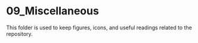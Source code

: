 # 09_Miscellaneous

This folder is used to keep figures, icons, and useful readings related to the repository.

